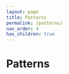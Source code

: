 ```yaml
---
layout: page
title: Patterns
permalink: /patterns/
nav_order: 4
has_children: true
---
```


# Patterns
